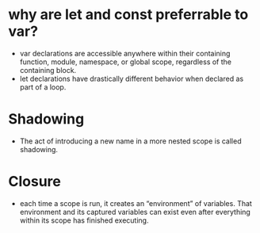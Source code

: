 # why are let and const preferrable to var?

-   var declarations are accessible anywhere within their containing function, module, namespace, or global scope, regardless of the containing block.
-   let declarations have drastically different behavior when declared as part of a loop.

# Shadowing

-   The act of introducing a new name in a more nested scope is called shadowing.

# Closure

-   each time a scope is run, it creates an “environment” of variables. That environment and its captured variables can exist even after everything within its scope has finished executing.
